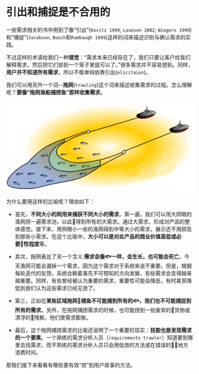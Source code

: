 # 引出和捕捉是不合用的

一些需求相关的书中用到了像“引出”(`Kovitz 1999`; `Lauesen 2002`; `Wiegers 1999`)和“捕捉”(`Jacobson`, `Booch`和`Rumbaugh 1999`)这样的词来描述识别与确认需求的实践。

不过这样的术语给我们一种**错觉**：“需求本来已经存在了，我们只要让客户给我们解释需求，然后把它们锁到一个笼子里就可以了。”很多需求并不容易想到。同样，**用户并不知道所有需求**，所以不能单纯依靠引出(`elicitaion`)。

我们可以用另外一个词--**拖网**(`trawling`)这个词来描述收集需求的过程。怎么理解呢？**要像“拖网渔船捕捞鱼”那样收集需求**。

![拖网](images/trawlnet.gif)

为什么要用这样的比喻呢？理由如下：

- 首先，**不同大小的网用来捕获不同大小的需求**。第一遍，我们可以用大网眼的渔网捞一遍需求池，以此得到所有的大需求。通过大需求，形成对产品的整体感觉。接下来，用网眼小一些的渔网得到中等大小的需求，展示还不用顾及到那些小需求。在这个比喻中，**大小可以是对此产品的商业价值高低或必要性程度**等。

-  其次，拖网表达了另一个含义:**需求会像🐟一样，会生长，也可能会死亡**。今天渔网可能会漏掉一个需求，因为这个需求对于系统来说不重要。但是，根据每轮迭代的反馈，系统会朝着事先不可预知的方向发展，有些需求会变得越来越重要。同样，有些曾经被认为重要的需求，重要性可能会降低，有时甚至降低到我们认为这些需求已经无效了。

- 第三，正如在**某些区域拖网捕鱼不可能捕到所有的🐟，我们也不可能捕捉到所有的需求**。另外，在拖网捕捞需求的时候，也可能捞到一些废弃的货物或漂浮的残骸，他们使需求膨胀。

- 最后，这个拖网捕捞需求的比喻还说明了一个重要的现实：**技能也是发现需求的一个要素**。一个熟练的需求分析人员（`requirements trawler`）知道要到哪里去找需求，而不熟练的需求分析人员只会用低效的方法或在错误的地方浪费时间。

那我们接下来看看有哪些更有效“捞”到用户故事的方法。